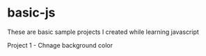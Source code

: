 # basic-js

These are basic sample projects I created while learning javascript

Project 1 - Chnage background color
